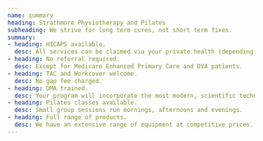 ```yaml
---
name: summary
heading: Strathmore Physiotherapy and Pilates
subheading: We strive for long term cures, not short term fixes.
summary:
- heading: HICAPS available.
  desc: All services can be claimed via your private health (depending on benefits).
- heading: No referral required.
  desc: Except for Medicare Enhanced Primary Care and DVA patients.
- heading: TAC and Workcover welcome.
  desc: No gap fee charged.
- heading: DMA trained.
  desc: Your program will incorporate the most modern, scientific techniques available..
- heading: Pilates classes available.
  desc: Small group sessions run mornings, afternoons and evenings.
- heading: Full range of products.
  desc: We have an extensive range of equipment at competitive prices. 
---
```

